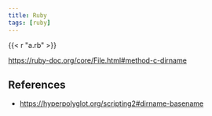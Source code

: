```yaml
---
title: Ruby
tags: [ruby]
---
```


{{< r "a.rb" >}}

<https://ruby-doc.org/core/File.html#method-c-dirname>

## References

- <https://hyperpolyglot.org/scripting2#dirname-basename>
